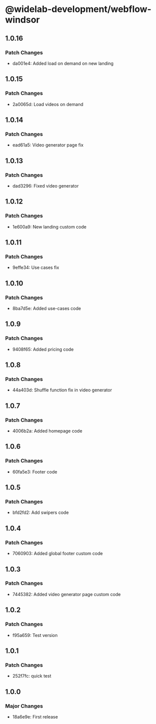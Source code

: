 # @widelab-development/webflow-windsor

## 1.0.16

### Patch Changes

- da001e4: Added load on demand on new landing

## 1.0.15

### Patch Changes

- 2a0065d: Load videos on demand

## 1.0.14

### Patch Changes

- ead61a5: Video generator page fix

## 1.0.13

### Patch Changes

- dad3296: Fixed video generator

## 1.0.12

### Patch Changes

- 1e600a9: New landing custom code

## 1.0.11

### Patch Changes

- 9effe34: Use cases fix

## 1.0.10

### Patch Changes

- 8ba7d5e: Added use-cases code

## 1.0.9

### Patch Changes

- 9408f65: Added pricing code

## 1.0.8

### Patch Changes

- 44a403d: Shuffle function fix in video generator

## 1.0.7

### Patch Changes

- 4006b2a: Added homepage code

## 1.0.6

### Patch Changes

- 60fa5e3: Footer code

## 1.0.5

### Patch Changes

- bfd2fd2: Add swipers code

## 1.0.4

### Patch Changes

- 7060903: Added global footer custom code

## 1.0.3

### Patch Changes

- 7445382: Added video generator page custom code

## 1.0.2

### Patch Changes

- f95a659: Test version

## 1.0.1

### Patch Changes

- 252f7fc: quick test

## 1.0.0

### Major Changes

- 18a6e9e: First release
